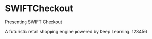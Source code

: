 # SWIFTCheckout
Presenting SWIFT Checkout

A futuristic retail shopping engine powered by Deep Learning.
123456